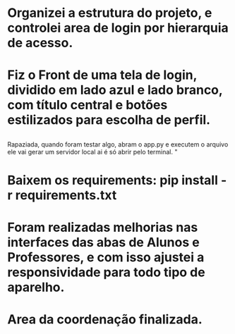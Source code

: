 # Organizei a estrutura do projeto, e controlei area de login por hierarquia de acesso. 

# Fiz o Front de uma tela de login, dividido em lado azul e lado branco, com título central e botões estilizados para escolha de perfil.

##

Rapaziada, quando foram testar algo, abram o app.py e executem o arquivo ele vai gerar um servidor local ai é só abrir pelo terminal.
"
# Baixem os requirements: pip install -r requirements.txt


# Foram realizadas melhorias nas interfaces das abas de Alunos e Professores, e com isso ajustei a responsividade para todo tipo de aparelho.


# Area da coordenação finalizada. 
